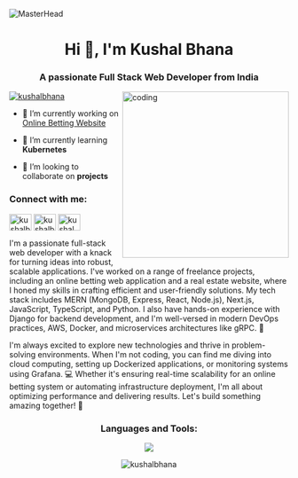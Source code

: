 ![MasterHead](https://user-images.githubusercontent.com/10498744/210012254-234538ff-d198-48aa-8964-37e6fd45d227.gif)
<h1 align="center">Hi 👋, I'm Kushal Bhana</h1>
<h3 align="center">A passionate Full Stack Web Developer from India</h3>
<img align="right" alt="coding" width="300" src="https://cdn.dribbble.com/users/1162077/screenshots/3848914/programmer.gif">


<p align="left"> <a href="https://twitter.com/kushalbhana" target="blank"><img src="https://img.shields.io/twitter/follow/kushalbhana?logo=twitter&style=for-the-badge" alt="kushalbhana" /></a> </p>

- 🔭 I’m currently working on [Online Betting Website](https://nexabetx.vercel.app/)

- 🌱 I’m currently learning **Kubernetes**

- 👯 I’m looking to collaborate on **projects**

<h3 align="left">Connect with me:</h3>
<p align="left">
<a href="https://twitter.com/kushalbhana" target="blank"><img align="center" src="https://raw.githubusercontent.com/rahuldkjain/github-profile-readme-generator/master/src/images/icons/Social/twitter.svg" alt="kushalbhana" height="30" width="40" /></a>
<a href="https://linkedin.com/in/kushalbhana" target="blank"><img align="center" src="https://raw.githubusercontent.com/rahuldkjain/github-profile-readme-generator/master/src/images/icons/Social/linked-in-alt.svg" alt="kushalbhana" height="30" width="40" /></a>
<a href="https://instagram.com/kushal_bhana" target="blank"><img align="center" src="https://raw.githubusercontent.com/rahuldkjain/github-profile-readme-generator/master/src/images/icons/Social/instagram.svg" alt="kushal_bhana" height="30" width="40" /></a>
</p>

I'm a passionate full-stack web developer with a knack for turning ideas into robust, scalable applications. I've worked on a range of freelance projects, including an online betting web application and a real estate website, where I honed my skills in crafting efficient and user-friendly solutions. My tech stack includes MERN (MongoDB, Express, React, Node.js), Next.js, JavaScript, TypeScript, and Python. I also have hands-on experience with Django for backend development, and I'm well-versed in modern DevOps practices, AWS, Docker, and microservices architectures like gRPC. 🚀

I'm always excited to explore new technologies and thrive in problem-solving environments. When I'm not coding, you can find me diving into cloud computing, setting up Dockerized applications, or monitoring systems using Grafana. 💻 Whether it's ensuring real-time scalability for an online betting system or automating infrastructure deployment, I'm all about optimizing performance and delivering results. Let's build something amazing together! 🌟


<h3 align="center">Languages and Tools:</h3>
<p align="center"> <img src="https://skillicons.dev/icons?i=express,react,aws,nextjs,nodejs,ts,docker,postgres,redis,appwrite,git,kubernetes,mongodb,mysql,prisma,prometheus,jest,grafana,js,cpp,kafka,cypress,vitest,tailwind,django,html,bootstrap,css,postman,vim,git,github" /> </p>


<p align="center"><img align="center" src="https://github-readme-streak-stats.herokuapp.com/?user=kushalbhana&" alt="kushalbhana" /></p>
